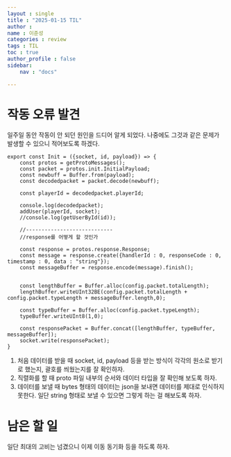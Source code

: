 ```yaml
---
layout : single
title : "2025-01-15 TIL"
author : 
name : 이준성
categories : review
tags : TIL
toc : true
author_profile : false
sidebar:
    nav : "docs"

---
```



# 작동 오류 발견

일주일 동안 작동이 안 되던 원인을 드디어 알게 되었다. 나중에도 그것과 같은 문제가 발생할 수 있으니 적어보도록 하겠다.

```JS
export const Init = ({socket, id, payload}) => {
    const protos = getProtoMessages();
    const packet = protos.init.InitialPayload;
    const newbuff = Buffer.from(payload);
    const decodedpacket = packet.decode(newbuff);

    const playerId = decodedpacket.playerId;

    console.log(decodedpacket);
    addUser(playerId, socket);
    //console.log(getUserById(id));

    //----------------------------
    //response를 어떻게 할 것인가

    const response = protos.response.Response;
    const message = response.create({handlerId : 0, responseCode : 0, timestamp : 0, data : "string"});
    const messageBuffer = response.encode(message).finish();


    const lengthBuffer = Buffer.alloc(config.packet.totalLength);
    lengthBuffer.writeUInt32BE(config.packet.totalLength + config.packet.typeLength + messageBuffer.length,0);

    const typeBuffer = Buffer.alloc(config.packet.typeLength);
    typeBuffer.writeUInt8(1,0);
    
    const responsePacket = Buffer.concat([lengthBuffer, typeBuffer, messageBuffer]);
    socket.write(responsePacket);
}
```

1. 처음 데이터를 받을 때 socket, id, payload 등을 받는 방식이 각각의 원소로 받기로 했는지, 괄호를 씌웠는지를 잘 확인하자. 
2. 직렬화를 할 때 proto 파일 내부의 순서와 데이터 타입을 잘 확인해 보도록 하자. 
3. 데이터를 보낼 때 bytes 형태의 데이터는 json을 보내면 데이터를 제대로 인식하지 못한다. 일단 string 형태로 보낼 수 있으면 그렇게 하는 걸 해보도록 하자.

# 남은 할 일

일단 최대의 고비는 넘겼으니 이제 이동 동기화 등을 하도록 하자.

